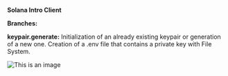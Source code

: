 **Solana Intro Client**

**Branches:**

**keypair.generate:** Initialization of an already existing keypair or generation of a new one. Creation of a .env file that contains a private key with File System.

![This is an image](https://i.postimg.cc/TYk0CwmF/Public-key.png)
